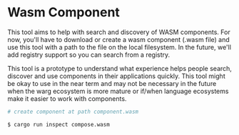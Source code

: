 # Wasm Component

This tool aims to help with search and discovery of WASM components. For now, you'll have to download or create a wasm component (.wasm file) and use this tool with a path to the file on the local filesystem. In the future, we'll add registry support so you can search from a registry.

This tool is a prototype to understand what experience helps people search, discover and use components in their applications quickly. This tool might be okay to use in the near term and may not be necessary in the future when the warg ecosystem is more mature or if/when language ecosystems make it easier to work with components.

```bash
# create component at path component.wasm

$ cargo run inspect compose.wasm
```
